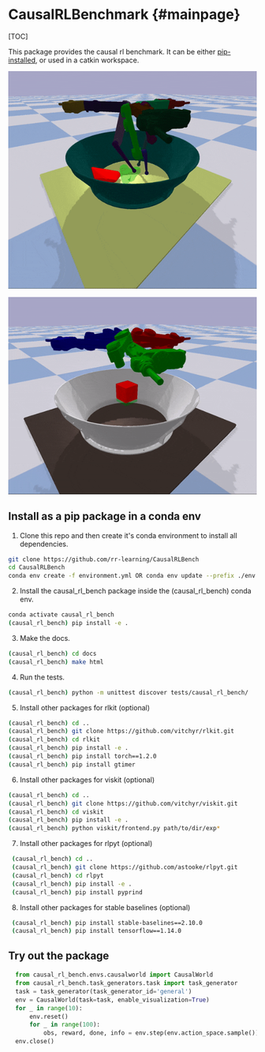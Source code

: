# CausalRLBenchmark {#mainpage}

[TOC]

This package provides the causal rl benchmark. It can be either 
[pip-installed](#install-as-a-pip-package-in-a-conda-env),
or used in a catkin workspace.

![](random_interventions.gif)

![](magic_pick_and_place.gif)

## Install as a pip package in a conda env

1. Clone this repo and then create it's conda environment to install all dependencies.

  ```bash
  git clone https://github.com/rr-learning/CausalRLBench
  cd CausalRLBench
  conda env create -f environment.yml OR conda env update --prefix ./env --file environment.yml  --prune
  ```

2. Install the causal_rl_bench package inside the (causal_rl_bench) conda env.

  ```bash
  conda activate causal_rl_bench
  (causal_rl_bench) pip install -e .
  ```

3. Make the docs.

  ```bash
  (causal_rl_bench) cd docs
  (causal_rl_bench) make html
  ```
4. Run the tests.

  ```bash
  (causal_rl_bench) python -m unittest discover tests/causal_rl_bench/
  ```
  
5. Install other packages for rlkit (optional)

  ```bash
  (causal_rl_bench) cd ..
  (causal_rl_bench) git clone https://github.com/vitchyr/rlkit.git
  (causal_rl_bench) cd rlkit 
  (causal_rl_bench) pip install -e .
  (causal_rl_bench) pip install torch==1.2.0
  (causal_rl_bench) pip install gtimer
  ```

6. Install other packages for viskit (optional)
  ```bash
  (causal_rl_bench) cd ..
  (causal_rl_bench) git clone https://github.com/vitchyr/viskit.git
  (causal_rl_bench) cd viskit 
  (causal_rl_bench) pip install -e .
  (causal_rl_bench) python viskit/frontend.py path/to/dir/exp*
  ```
  
7. Install other packages for rlpyt (optional)
 ```bash
  (causal_rl_bench) cd ..
  (causal_rl_bench) git clone https://github.com/astooke/rlpyt.git
  (causal_rl_bench) cd rlpyt 
  (causal_rl_bench) pip install -e .
  (causal_rl_bench) pip install pyprind
  ```

8. Install other packages for stable baselines (optional)
 ```bash
  (causal_rl_bench) pip install stable-baselines==2.10.0
  (causal_rl_bench) pip install tensorflow==1.14.0
  ```

## Try out the package

  ```python
    from causal_rl_bench.envs.causalworld import CausalWorld
    from causal_rl_bench.task_generators.task import task_generator
    task = task_generator(task_generator_id='general')
    env = CausalWorld(task=task, enable_visualization=True)
    for _ in range(10):
        env.reset()
        for _ in range(100):
            obs, reward, done, info = env.step(env.action_space.sample())
    env.close()
  ```